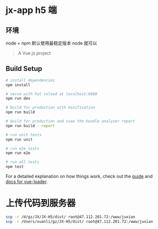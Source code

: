 # jx-app h5 端

## 环境
node + npm
默认使用最稳定版本 node 就可以

> A Vue.js project

## Build Setup

``` bash
# install dependencies
npm install

# serve with hot reload at localhost:8080
npm run dev

# build for production with minification
npm run build

# build for production and view the bundle analyzer report
npm run build --report

# run unit tests
npm run unit

# run e2e tests
npm run e2e

# run all tests
npm test
```

For a detailed explanation on how things work, check out the [guide](http://vuejs-templates.github.io/webpack/) and [docs for vue-loader](http://vuejs.github.io/vue-loader).
# 上传代码到服务器
````bash 
scp -r /d/gz/JX/JX-H5/dist/ root@47.112.201.72:/www/juxian
scp -r /Users/xuanli/gz/JX-H5/dist/ root@47.112.201.72:/www/juxian
````
